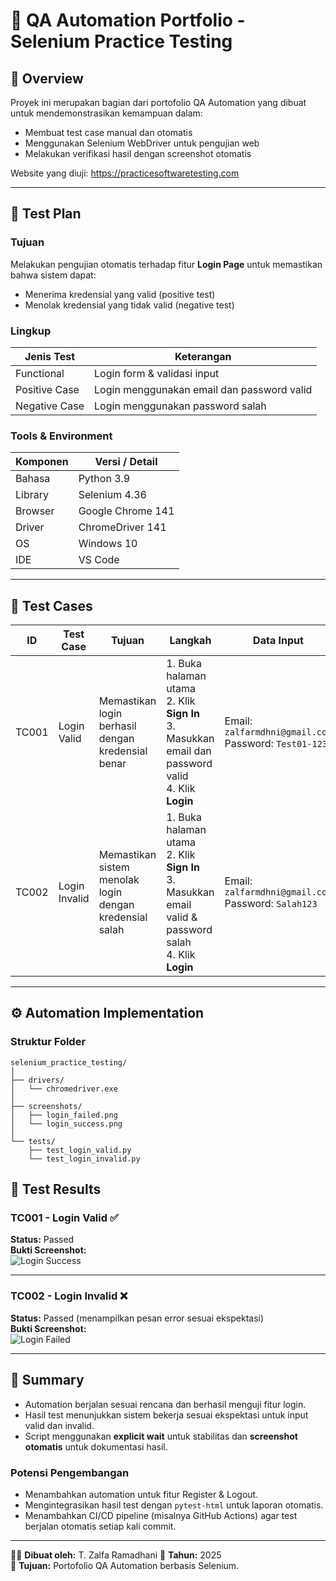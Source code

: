 # 🧪 QA Automation Portfolio - Selenium Practice Testing

## 📘 Overview

Proyek ini merupakan bagian dari portofolio QA Automation yang dibuat untuk mendemonstrasikan kemampuan dalam:

- Membuat test case manual dan otomatis
- Menggunakan Selenium WebDriver untuk pengujian web
- Melakukan verifikasi hasil dengan screenshot otomatis

Website yang diuji: https://practicesoftwaretesting.com

---

## 🎯 Test Plan

### Tujuan

Melakukan pengujian otomatis terhadap fitur **Login Page** untuk memastikan bahwa sistem dapat:

- Menerima kredensial yang valid (positive test)
- Menolak kredensial yang tidak valid (negative test)

### Lingkup

| Jenis Test    | Keterangan                                 |
| ------------- | ------------------------------------------ |
| Functional    | Login form & validasi input                |
| Positive Case | Login menggunakan email dan password valid |
| Negative Case | Login menggunakan password salah           |

### Tools & Environment

| Komponen | Versi / Detail    |
| -------- | ----------------- |
| Bahasa   | Python 3.9        |
| Library  | Selenium 4.36     |
| Browser  | Google Chrome 141 |
| Driver   | ChromeDriver 141  |
| OS       | Windows 10        |
| IDE      | VS Code           |

---

## 🧩 Test Cases

| ID    | Test Case     | Tujuan                                                  | Langkah                                                                                                             | Data Input                                                 | Hasil Diharapkan                               |
| ----- | ------------- | ------------------------------------------------------- | ------------------------------------------------------------------------------------------------------------------- | ---------------------------------------------------------- | ---------------------------------------------- |
| TC001 | Login Valid   | Memastikan login berhasil dengan kredensial benar       | 1. Buka halaman utama <br> 2. Klik **Sign In** <br> 3. Masukkan email dan password valid <br> 4. Klik **Login**     | Email: `zalfarmdhni@gmail.com` <br> Password: `Test01-123` | Pengguna diarahkan ke halaman **My Account**   |
| TC002 | Login Invalid | Memastikan sistem menolak login dengan kredensial salah | 1. Buka halaman utama <br> 2. Klik **Sign In** <br> 3. Masukkan email valid & password salah <br> 4. Klik **Login** | Email: `zalfarmdhni@gmail.com` <br> Password: `Salah123`   | Muncul pesan error “Invalid email or password” |

---

## ⚙️ Automation Implementation

### Struktur Folder

```
selenium_practice_testing/
│
├── drivers/
│   └── chromedriver.exe
│
├── screenshots/
│   ├── login_failed.png
│   └── login_success.png
│
└── tests/
    ├── test_login_valid.py
    └── test_login_invalid.py
```

## 🧾 Test Results

### TC001 - Login Valid ✅

**Status:** Passed  
**Bukti Screenshot:**  
![Login Success](QA-Portfolio/selenium_practice_testing/screenshots/login_success.png)

---

### TC002 - Login Invalid ❌

**Status:** Passed (menampilkan pesan error sesuai ekspektasi)  
**Bukti Screenshot:**  
![Login Failed](QA-Portfolio/selenium_practice_testing/screenshots/login_failed.png)

---

## 🧠 Summary

- Automation berjalan sesuai rencana dan berhasil menguji fitur login.
- Hasil test menunjukkan sistem bekerja sesuai ekspektasi untuk input valid dan invalid.
- Script menggunakan **explicit wait** untuk stabilitas dan **screenshot otomatis** untuk dokumentasi hasil.

### Potensi Pengembangan

- Menambahkan automation untuk fitur Register & Logout.
- Mengintegrasikan hasil test dengan `pytest-html` untuk laporan otomatis.
- Menambahkan CI/CD pipeline (misalnya GitHub Actions) agar test berjalan otomatis setiap kali commit.

---

🧑‍💻 **Dibuat oleh:** T. Zalfa Ramadhani
📅 **Tahun:** 2025  
📍 **Tujuan:** Portofolio QA Automation berbasis Selenium.

